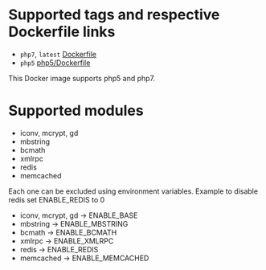 # Supported tags and respective Dockerfile links
- `php7`, `latest` [Dockerfile](https://github.com/dqrkk/php-fpm/blob/master/Dockerfile)
- `php5` [php5/Dockerfile](https://github.com/dqrkk/php-fpm/blob/master/php5/Dockerfile)

This Docker image supports php5 and php7.

# Supported modules
- iconv, mcrypt, gd
- mbstring
- bcmath
- xmlrpc
- redis
- memcached

Each one can be excluded using environment variables.
Example to disable redis set ENABLE_REDIS to 0
- iconv, mcrypt, gd -> ENABLE_BASE
- mbstring -> ENABLE_MBSTRING
- bcmath -> ENABLE_BCMATH
- xmlrpc -> ENABLE_XMLRPC
- redis -> ENABLE_REDIS
- memcached -> ENABLE_MEMCACHED
